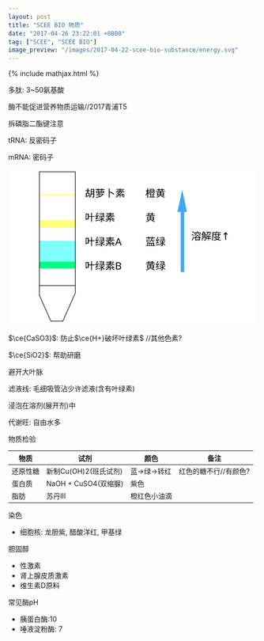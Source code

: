 ```yaml
---
layout: post
title: "SCEE BIO 物质"
date: "2017-04-26 23:22:01 +0800"
tag: ["SCEE", "SCEE BIO"]
image_preview: "/images/2017-04-22-scee-bio-substance/energy.svg"
---
```


{% include mathjax.html %}

多肽: 3~50氨基酸

酶不能促进营养物质运输//2017青浦T5

拆磷脂二酯键注意

tRNA: 反密码子

mRNA: 密码子

![层析法叶绿素](/images/2017-04-22-scee-bio-substance/chloroplast.svg)

$\ce{CaSO3}$: 防止$\ce{H+}破坏叶绿素$ //其他色素?

$\ce{SiO2}$: 帮助研磨

避开大叶脉

滤液线: 毛细吸管沾少许滤液(含有叶绿素)

浸泡在溶剂(展开剂)中

代谢旺: 自由水多

物质检验

| 物质 | 试剂 | 颜色 | 备注 |
| --- | --- | --- | --- |
| 还原性糖 | 新制Cu(OH)2(班氏试剂) | 蓝→绿→转红 | 红色的糖不行//有颜色? |
| 蛋白质 | NaOH + CuSO4(双缩脲) | 紫色 | |
| 脂肪 | 苏丹Ⅲ | 橙红色小油滴 | |

染色
* 细胞核: 龙胆紫, 醋酸洋红, 甲基绿

胆固醇
* 性激素
* 肾上腺皮质激素
* 维生素D原料

常见酶pH
* 胰蛋白酶:10
* 唾液淀粉酶: 7


